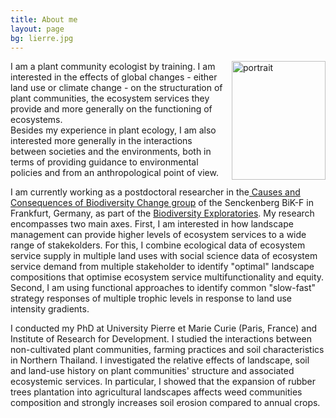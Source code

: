 ```yaml
---
title: About me
layout: page
bg: lierre.jpg
---
```


<img src="/assets/images/me.jpg" alt = "portrait" align = "right" style="width:150px;height:190px">

I am a plant community ecologist by training. I am  interested in the effects of global changes - either land use or climate change - on the structuration of plant communities, the ecosystem services they provide and more generally on the functioning of ecosystems.  
Besides my experience in plant ecology, I am also interested more generally in the interactions between societies and the environments, both in terms of providing guidance to environmental policies and from an anthropological point of view.

I am currently working as a postdoctoral researcher in the[ Causes and Consequences of Biodiversity Change  group](http://www.bik-f.de/root/index.php?page_id=1227) of the Senckenberg  BiK-F in Frankfurt, Germany, as part of the [Biodiversity Exploratories](http://www.biodiversity-exploratories.de/1/home/). My research encompasses two main axes. First, I am interested in how landscape management can provide higher levels of ecosystem services to a wide range of stakekolders. For this, I combine ecological data of ecosystem service supply in multiple land uses with social science data of ecosystem service demand from multiple stakeholder to identify "optimal" landscape compositions that optimise ecosystem service multifunctionality and equity. Second, I am using functional approaches to identify common "slow-fast" strategy responses of multiple trophic levels in response to land use intensity gradients.

I conducted my PhD at University Pierre et Marie Curie (Paris, France) and Institute of Research for Development. I studied the interactions between non-cultivated plant communities, farming practices and soil characteristics in Northern Thailand. I investigated the relative effects of landscape, soil and land-use history on plant communities' structure and associated ecosystemic services. In particular, I showed that the expansion of rubber trees plantation into agricultural landscapes affects weed communities composition and  strongly increases soil erosion compared to annual crops.
